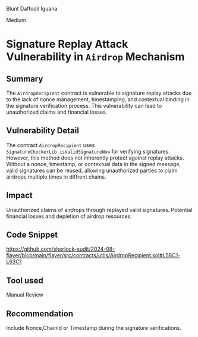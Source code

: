 Blunt Daffodil Iguana

Medium

# Signature Replay Attack Vulnerability in `Airdrop` Mechanism

## Summary
The `AirdropRecipient` contract is vulnerable to signature replay attacks due to the lack of nonce management, timestamping, and contextual binding in the signature verification process. This vulnerability can lead to unauthorized claims and financial losses.
## Vulnerability Detail
The contract `AirdropRecipient` uses `SignatureCheckerLib.isValidSignatureNow` for verifying signatures. However, this method does not inherently protect against replay attacks. Without a nonce, timestamp, or contextual data in the signed message, valid signatures can be reused, allowing unauthorized parties to claim airdrops multiple times in diffrent chains.
## Impact
Unauthorized claims of airdrops through replayed valid signatures.
Potential financial losses and depletion of airdrop resources.

## Code Snippet
https://github.com/sherlock-audit/2024-08-flayer/blob/main/flayer/src/contracts/utils/AirdropRecipient.sol#L58C1-L63C1
## Tool used

Manual Review

## Recommendation
Include Nonce,ChainId or Timestamp during the signature verifications.